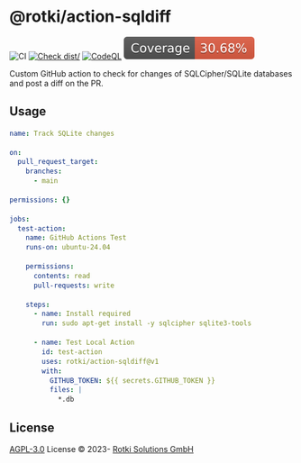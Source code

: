 # @rotki/action-sqldiff

![CI](https://github.com/actions/typescript-action/actions/workflows/ci.yml/badge.svg)
[![Check dist/](https://github.com/actions/typescript-action/actions/workflows/check-dist.yml/badge.svg)](https://github.com/actions/typescript-action/actions/workflows/check-dist.yml)
[![CodeQL](https://github.com/actions/typescript-action/actions/workflows/codeql-analysis.yml/badge.svg)](https://github.com/actions/typescript-action/actions/workflows/codeql-analysis.yml)
[![Coverage](./badges/coverage.svg)](./badges/coverage.svg)

Custom GitHub action to check for changes of SQLCipher/SQLite databases and post a diff on the PR.

## Usage

```yaml
name: Track SQLite changes

on:
  pull_request_target:
    branches:
      - main

permissions: {}

jobs:
  test-action:
    name: GitHub Actions Test
    runs-on: ubuntu-24.04

    permissions:
      contents: read
      pull-requests: write

    steps:
      - name: Install required
        run: sudo apt-get install -y sqlcipher sqlite3-tools

      - name: Test Local Action
        id: test-action
        uses: rotki/action-sqldiff@v1
        with:
          GITHUB_TOKEN: ${{ secrets.GITHUB_TOKEN }}
          files: |
            *.db
```

## License

[AGPL-3.0](./LICENSE) License &copy; 2023- [Rotki Solutions GmbH](https://github.com/rotki)
